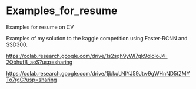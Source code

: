 # Examples_for_resume
Examples for resume on CV

Examples of my solution to the kaggle competition using Faster-RCNN and SSD300.

https://colab.research.google.com/drive/1s2sqh9yWl7gk9ololoJ4-2QbhufB_aoS?usp=sharing

https://colab.research.google.com/drive/1jbkuLNlYJ59Jtw9gWHnND5tZMYTo7rgC?usp=sharing
